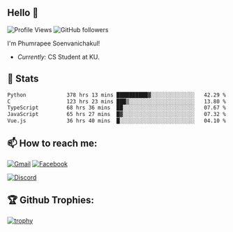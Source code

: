 
<h2>Hello 👋</h2> 

![Profile Views](https://komarev.com/ghpvc/?username=Homiez09&label=Profile%20views&color=0e75b6&style=flat)
![GitHub followers](https://img.shields.io/github/followers/HomieZ09.svg?style=social&label=Follow)


I'm Phumrapee Soenvanichakul!

- <i>Currently:</i> CS Student at KU.

<h2>👀 Stats</h2>

<!--START_SECTION:waka-->

```txt
Python             378 hrs 13 mins ██████████▓░░░░░░░░░░░░░░   42.29 %
C                  123 hrs 23 mins ███▒░░░░░░░░░░░░░░░░░░░░░   13.80 %
TypeScript         68 hrs 36 mins  ██░░░░░░░░░░░░░░░░░░░░░░░   07.67 %
JavaScript         65 hrs 27 mins  █▓░░░░░░░░░░░░░░░░░░░░░░░   07.32 %
Vue.js             36 hrs 40 mins  █░░░░░░░░░░░░░░░░░░░░░░░░   04.10 %
```

<!--END_SECTION:waka-->

<h2>📫 How to reach me:</h2>

<a href="mailto:phumrapeesoen1@gmail.com">![Gmail](https://img.shields.io/badge/Gmail-D14836?style=for-the-badge&logo=gmail&logoColor=white)</a> 
<a href="https://web.facebook.com/phumrapee.soenvanichakul.3/">![Facebook](https://img.shields.io/badge/Facebook-4267B2?style=for-the-badge&logo=facebook&logoColor=white)</a>

<a href="https://discord.gg/EWnAEUtFVm">![Discord](https://discord.c99.nl/widget/theme-1/297740667784921089.png)</a> 

<h2>🏆 Github Trophies:</h2>

[![trophy](https://github-profile-trophy.vercel.app/?username=Homiez09&theme=discord&row=1)](https://github.com/ryo-ma/github-profile-trophy)
